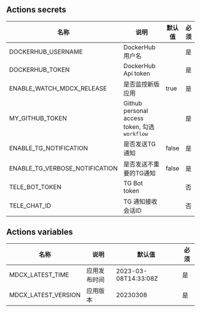 ## Actions secrets

| 名称 | 说明 | 默认值 | 必须 |
| ---- | ---- | ------ | ---- |
| DOCKERHUB_USERNAME | DockerHub用户名 |  | 是 |
| DOCKERHUB_TOKEN | DockerHub Api token |  | 是 |
| ENABLE_WATCH_MDCX_RELEASE | 是否监控新版应用 | true | 是 |
| MY_GITHUB_TOKEN | Github personal access token, 勾选`workflow` |  | 是 |
| ENABLE_TG_NOTIFICATION | 是否发送TG通知 | false | 是 |
| ENABLE_TG_VERBOSE_NOTIFICATION | 是否发送不重要的TG通知 | false | 是 |
| TELE_BOT_TOKEN | TG Bot token |  | 否 |
| TELE_CHAT_ID | TG 通知接收会话ID |  | 否 |

## Actions variables
| 名称 | 说明 | 默认值 | 必须 |
| ---- | ---- | ------ | ---- |
| MDCX_LATEST_TIME | 应用发布时间 | 2023-03-08T14:33:08Z | 是 |
| MDCX_LATEST_VERSION | 应用版本 | 20230308 | 是 |
